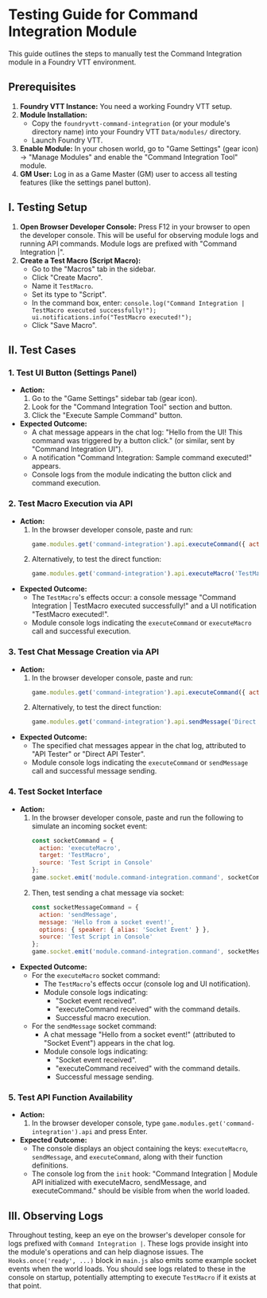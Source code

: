 # Testing Guide for Command Integration Module

This guide outlines the steps to manually test the Command Integration module in a Foundry VTT environment.

## Prerequisites

1.  **Foundry VTT Instance:** You need a working Foundry VTT setup.
2.  **Module Installation:**
    *   Copy the `foundryvtt-command-integration` (or your module's directory name) into your Foundry VTT `Data/modules/` directory.
    *   Launch Foundry VTT.
3.  **Enable Module:** In your chosen world, go to "Game Settings" (gear icon) -> "Manage Modules" and enable the "Command Integration Tool" module.
4.  **GM User:** Log in as a Game Master (GM) user to access all testing features (like the settings panel button).

## I. Testing Setup

1.  **Open Browser Developer Console:** Press F12 in your browser to open the developer console. This will be useful for observing module logs and running API commands. Module logs are prefixed with "Command Integration |".
2.  **Create a Test Macro (Script Macro):**
    *   Go to the "Macros" tab in the sidebar.
    *   Click "Create Macro".
    *   Name it `TestMacro`.
    *   Set its type to "Script".
    *   In the command box, enter: `console.log("Command Integration | TestMacro executed successfully!"); ui.notifications.info("TestMacro executed!");`
    *   Click "Save Macro".

## II. Test Cases

### 1. Test UI Button (Settings Panel)

*   **Action:**
    1.  Go to the "Game Settings" sidebar tab (gear icon).
    2.  Look for the "Command Integration Tool" section and button.
    3.  Click the "Execute Sample Command" button.
*   **Expected Outcome:**
    *   A chat message appears in the chat log: "Hello from the UI! This command was triggered by a button click." (or similar, sent by "Command Integration UI").
    *   A notification "Command Integration: Sample command executed!" appears.
    *   Console logs from the module indicating the button click and command execution.

### 2. Test Macro Execution via API

*   **Action:**
    1.  In the browser developer console, paste and run:
        ```javascript
        game.modules.get('command-integration').api.executeCommand({ action: 'executeMacro', target: 'TestMacro' });
        ```
    2.  Alternatively, to test the direct function:
        ```javascript
        game.modules.get('command-integration').api.executeMacro('TestMacro');
        ```
*   **Expected Outcome:**
    *   The `TestMacro`'s effects occur: a console message "Command Integration | TestMacro executed successfully!" and a UI notification "TestMacro executed!".
    *   Module console logs indicating the `executeCommand` or `executeMacro` call and successful execution.

### 3. Test Chat Message Creation via API

*   **Action:**
    1.  In the browser developer console, paste and run:
        ```javascript
        game.modules.get('command-integration').api.executeCommand({ action: 'sendMessage', message: 'API Test Message', options: { speaker: { alias: 'API Tester' } } });
        ```
    2.  Alternatively, to test the direct function:
        ```javascript
        game.modules.get('command-integration').api.sendMessage('Direct API Test Message', { speaker: { alias: 'Direct API Tester' } });
        ```
*   **Expected Outcome:**
    *   The specified chat messages appear in the chat log, attributed to "API Tester" or "Direct API Tester".
    *   Module console logs indicating the `executeCommand` or `sendMessage` call and successful message sending.

### 4. Test Socket Interface

*   **Action:**
    1.  In the browser developer console, paste and run the following to simulate an incoming socket event:
        ```javascript
        const socketCommand = {
          action: 'executeMacro',
          target: 'TestMacro',
          source: 'Test Script in Console'
        };
        game.socket.emit('module.command-integration.command', socketCommand);
        ```
    2.  Then, test sending a chat message via socket:
        ```javascript
        const socketMessageCommand = {
          action: 'sendMessage',
          message: 'Hello from a socket event!',
          options: { speaker: { alias: 'Socket Event' } },
          source: 'Test Script in Console'
        };
        game.socket.emit('module.command-integration.command', socketMessageCommand);
        ```
*   **Expected Outcome:**
    *   For the `executeMacro` socket command:
        *   The `TestMacro`'s effects occur (console log and UI notification).
        *   Module console logs indicating:
            *   "Socket event received".
            *   "executeCommand received" with the command details.
            *   Successful macro execution.
    *   For the `sendMessage` socket command:
        *   A chat message "Hello from a socket event!" (attributed to "Socket Event") appears in the chat log.
        *   Module console logs indicating:
            *   "Socket event received".
            *   "executeCommand received" with the command details.
            *   Successful message sending.

### 5. Test API Function Availability

*   **Action:**
    1.  In the browser developer console, type `game.modules.get('command-integration').api` and press Enter.
*   **Expected Outcome:**
    *   The console displays an object containing the keys: `executeMacro`, `sendMessage`, and `executeCommand`, along with their function definitions.
    *   The console log from the `init` hook: "Command Integration | Module API initialized with executeMacro, sendMessage, and executeCommand." should be visible from when the world loaded.

## III. Observing Logs

Throughout testing, keep an eye on the browser's developer console for logs prefixed with `Command Integration |`. These logs provide insight into the module's operations and can help diagnose issues.
The `Hooks.once('ready', ...)` block in `main.js` also emits some example socket events when the world loads. You should see logs related to these in the console on startup, potentially attempting to execute `TestMacro` if it exists at that point.
